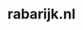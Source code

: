 ---
layout: post
title:  "rabarijk.nl"
internal_url:  "/dutchgov/rabarijk.nl.html"
subdomains_count: 4
all_subdomains_count: 4
urls_count: 4
ssl_rank: 0
http_rank: 77
url_link: /data/rabarijk.nl/urls.txt
all_subdomains_link: /data/rabarijk.nl/all_subdomains.txt
subdomains_link: /data/rabarijk.nl/subdomains.txt
categories: dutchgov
---